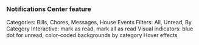 





### Notifications Center feature 

Categories: Bills, Chores, Messages, House Events
Filters: All, Unread, By Category
Interactive: mark as read, mark all as read
Visual indicators: blue dot for unread, color-coded backgrounds by category
Hover effects